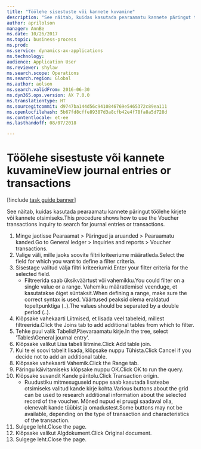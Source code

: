 ```yaml
--- 
title: "Töölehe sisestuste või kannete kuvamine"
description: "See näitab, kuidas kasutada pearaamatu kannete päringut töölehe kirjete või kannete otsimiseks."
author: aprilolson
manager: AnnBe
ms.date: 10/26/2017
ms.topic: business-process
ms.prod: 
ms.service: dynamics-ax-applications
ms.technology: 
audience: Application User
ms.reviewer: shylaw
ms.search.scope: Operations
ms.search.region: Global
ms.author: aolson
ms.search.validFrom: 2016-06-30
ms.dyn365.ops.version: AX 7.0.0
ms.translationtype: HT
ms.sourcegitcommit: d9747ba144d56c9410846769e5465372c89ea111
ms.openlocfilehash: 5b67fd8cffe89387d3a8cfb42e4f78fa8a5d728d
ms.contentlocale: et-ee
ms.lasthandoff: 08/07/2018

---
```

# <a name="view-journal-entries-or-transactions"></a><span data-ttu-id="4db69-103">Töölehe sisestuste või kannete kuvamine</span><span class="sxs-lookup"><span data-stu-id="4db69-103">View journal entries or transactions</span></span>

[!include [task guide banner](../../includes/task-guide-banner.md)]

<span data-ttu-id="4db69-104">See näitab, kuidas kasutada pearaamatu kannete päringut töölehe kirjete või kannete otsimiseks.</span><span class="sxs-lookup"><span data-stu-id="4db69-104">This procedure shows how to use the Voucher transactions inquiry to search for journal entries or transactions.</span></span>

1. <span data-ttu-id="4db69-105">Minge jaotisse Pearaamat > Päringud ja aruanded > Pearaamatu kanded.</span><span class="sxs-lookup"><span data-stu-id="4db69-105">Go to General ledger > Inquiries and reports > Voucher transactions.</span></span>
2. <span data-ttu-id="4db69-106">Valige väli, mille jaoks soovite filtri kriteeriume määratleda.</span><span class="sxs-lookup"><span data-stu-id="4db69-106">Select the field for which you want to define a filter criteria.</span></span>
3. <span data-ttu-id="4db69-107">Sisestage valitud välja filtri kriteeriumid.</span><span class="sxs-lookup"><span data-stu-id="4db69-107">Enter your filter criteria for the selected field.</span></span>
    * <span data-ttu-id="4db69-108">Filtreerida saab üksikväärtust või vahemikku.</span><span class="sxs-lookup"><span data-stu-id="4db69-108">You could filter on a single value or a range.</span></span> <span data-ttu-id="4db69-109">Vahemiku määratlemisel veenduge, et kasutatakse õiget süntaksit.</span><span class="sxs-lookup"><span data-stu-id="4db69-109">When defining a range, make sure the correct syntax is used.</span></span> <span data-ttu-id="4db69-110">Väärtused peaksid olema eraldatud topeltpunktiga (..).</span><span class="sxs-lookup"><span data-stu-id="4db69-110">The values should be separated by a double period (..).</span></span>  
4. <span data-ttu-id="4db69-111">Klõpsake vahekaarti Liitmised, et lisada veel tabeleid, millest filtreerida.</span><span class="sxs-lookup"><span data-stu-id="4db69-111">Click the Joins tab to add additional tables from which to filter.</span></span>
5. <span data-ttu-id="4db69-112">Tehke puul valik Tabelid\Päevaraamatu kirje.</span><span class="sxs-lookup"><span data-stu-id="4db69-112">In the tree, select 'Tables\General journal entry'.</span></span>
6. <span data-ttu-id="4db69-113">Klõpsake valikut Lisa tabeli liitmine.</span><span class="sxs-lookup"><span data-stu-id="4db69-113">Click Add table join.</span></span>
7. <span data-ttu-id="4db69-114">Kui te ei soovi tabelit lisada, klõpsake nuppu Tühista.</span><span class="sxs-lookup"><span data-stu-id="4db69-114">Click Cancel if you decide not to add an additional table.</span></span>
8. <span data-ttu-id="4db69-115">Klõpsake vahekaarti Vahemik.</span><span class="sxs-lookup"><span data-stu-id="4db69-115">Click the Range tab.</span></span>
9. <span data-ttu-id="4db69-116">Päringu käivitamiseks klõpsake nuppu OK.</span><span class="sxs-lookup"><span data-stu-id="4db69-116">Click OK to run the query.</span></span>
10. <span data-ttu-id="4db69-117">Klõpsake suvandit Kande päritolu.</span><span class="sxs-lookup"><span data-stu-id="4db69-117">Click Transaction origin.</span></span>
    * <span data-ttu-id="4db69-118">Ruudustiku mitmesuguseid nuppe saab kasutada lisateabe otsimiseks valitud kande kirje kohta.</span><span class="sxs-lookup"><span data-stu-id="4db69-118">Various buttons about the grid can be used to research additional information about the selected record of the voucher.</span></span> <span data-ttu-id="4db69-119">Mõned nupud ei pruugi saadaval olla, olenevalt kande tüübist ja omadustest.</span><span class="sxs-lookup"><span data-stu-id="4db69-119">Some buttons may not be available, depending on the type of transaction and characteristics of the transaction.</span></span>  
11. <span data-ttu-id="4db69-120">Sulgege leht.</span><span class="sxs-lookup"><span data-stu-id="4db69-120">Close the page.</span></span>
12. <span data-ttu-id="4db69-121">Klõpsake valikut Algdokument.</span><span class="sxs-lookup"><span data-stu-id="4db69-121">Click Original document.</span></span>
13. <span data-ttu-id="4db69-122">Sulgege leht.</span><span class="sxs-lookup"><span data-stu-id="4db69-122">Close the page.</span></span>


